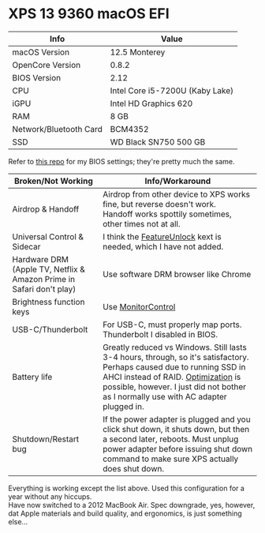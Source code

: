 # XPS 13 9360 macOS EFI

| Info | Value |
| ------------- | ------------- |
| macOS Version  | 12.5 Monterey  |
| OpenCore Version | 0.8.2 |
| BIOS Version | 2.12|
| CPU  | Intel Core i5-7200U (Kaby Lake)  |
| iGPU | Intel HD Graphics 620 |
| RAM | 8 GB |
| Network/Bluetooth Card | BCM4352 |
| SSD | WD Black SN750 500 GB |

Refer to [this repo](https://github.com/theQuert/XPS-9360-macOS) for my BIOS settings; they're pretty much the same.

| Broken/Not Working | Info/Workaround |
| ------------------ | ---------- |
| Airdrop & Handoff | Airdrop from other device to XPS works fine, but reverse doesn't work.</br>Handoff works spottily sometimes, other times not at all. |
| Universal Control & Sidecar | I think the [FeatureUnlock](https://github.com/acidanthera/FeatureUnlock) kext is needed, which I have not added. |
| Hardware DRM</br>(Apple TV, Netflix & Amazon Prime in Safari don't play) | Use software DRM browser like Chrome |
| Brightness function keys | Use [MonitorControl](https://github.com/MonitorControl/MonitorControl) 
| USB-C/Thunderbolt | For USB-C, must properly map ports. Thunderbolt I disabled in BIOS. |
| Battery life | Greatly reduced vs Windows. Still lasts 3-4 hours, through, so it's satisfactory.</br>Perhaps caused due to running SSD in AHCI instead of RAID. [Optimization](https://dortania.github.io/OpenCore-Post-Install/universal/pm.html) is possible, however. I just did not bother as I normally use with AC adapter plugged in. |
| Shutdown/Restart bug | If the power adapter is plugged and you click shut down, it shuts down, but then a second later, reboots. Must unplug power adapter before issuing shut down command to make sure XPS actually does shut down. |

Everything is working except the list above. Used this configuration for a year without any hiccups.</br>Have now switched to a 2012 MacBook Air. Spec downgrade, yes, however, dat Apple materials and build quality, and ergonomics, is just something else...
